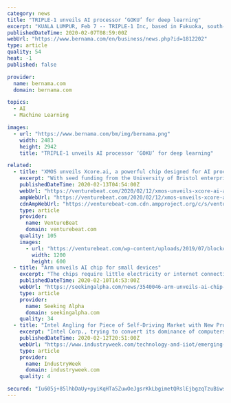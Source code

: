 ```yaml
---
category: news
title: "TRIPLE-1 unveils AI processor ‘GOKU’ for deep learning"
excerpt: "KUALA LUMPUR, Feb 7 -- TRIPLE-1 Inc, based in Fukuoka, south-western Japan has announced the development of the AI processor ‘GOKU’ for deep learning that uses the world’s cutting-edge 5-nanometer process. ‘GOKU’ has 10 times higher power efficiency than the conventional process, according to a statement. It utilises core know-how ..."
publishedDateTime: 2020-02-07T08:59:00Z
webUrl: "https://www.bernama.com/en/business/news.php?id=1812202"
type: article
quality: 54
heat: -1
published: false

provider:
  name: bernama.com
  domain: bernama.com

topics:
  - AI
  - Machine Learning

images:
  - url: "https://www.bernama.com/bm/img/bernama.png"
    width: 2483
    height: 2942
    title: "TRIPLE-1 unveils AI processor ‘GOKU’ for deep learning"

related:
  - title: "XMOS unveils Xcore.ai, a powerful chip designed for AI processing at the edge"
    excerpt: "With seed funding from the University of Bristol enterprise fund and the Wyvern seed fund as well as Amadeus Capital Partners, DJF Espirit, and Foundation Capital, the startup set about developing processor technology ... spinning off its Graphcore division focused on server-side AI. The following three years culminated in the release of ..."
    publishedDateTime: 2020-02-13T04:54:00Z
    webUrl: "https://venturebeat.com/2020/02/12/xmos-unveils-xcore-ai-a-powerful-chip-designed-for-ai-processing-at-the-edge/"
    ampWebUrl: "https://venturebeat.com/2020/02/12/xmos-unveils-xcore-ai-a-powerful-chip-designed-for-ai-processing-at-the-edge/amp/"
    cdnAmpWebUrl: "https://venturebeat-com.cdn.ampproject.org/c/s/venturebeat.com/2020/02/12/xmos-unveils-xcore-ai-a-powerful-chip-designed-for-ai-processing-at-the-edge/amp/"
    type: article
    provider:
      name: VentureBeat
      domain: venturebeat.com
    quality: 105
    images:
      - url: "https://venturebeat.com/wp-content/uploads/2019/07/blockchain_database-e1573158651295.jpg?fit=1200%2C600&strip=all"
        width: 1200
        height: 600
  - title: "Arm unveils AI chip for small devices"
    excerpt: "The chips require little electricity or internet connections and aim to bring AI functions to small devices like sensors that detect human speech. Arm sees Cortex M55 fitting into markets like health care, where data needs to be stored locally. Chips with the tech will hit the market next year."
    publishedDateTime: 2020-02-10T14:53:00Z
    webUrl: "https://seekingalpha.com/news/3540046-arm-unveils-ai-chip-for-small-devices"
    type: article
    provider:
      name: Seeking Alpha
      domain: seekingalpha.com
    quality: 34
  - title: "Intel Angling for Piece of Self-Driving Market with New Processors"
    excerpt: "Intel Corp., trying to convert its dominance of computers into a stake in the growing market for chips used in cars, is offering automakers new products aimed at making its technology crucial to the effort to develop self-driving vehicles. ‘Intel Go’ will feature processors ranging from its smallest Atom chips all the way up to its most ..."
    publishedDateTime: 2020-02-12T20:51:00Z
    webUrl: "https://www.industryweek.com/technology-and-iiot/emerging-technologies/article/21998371/intel-angling-for-piece-of-selfdriving-market-with-new-processors"
    type: article
    provider:
      name: IndustryWeek
      domain: industryweek.com
    quality: 4

secured: "Iu605j+85lhbDaUy+pyiKqHTa5ZuwOeJgsrKkLbgimetQRslEjbgzqTzuBiws3m0qXLiXSDqBh04V1JcNRaWb4BChstSsaeBVrhE8cYTjw1xaqJs7KawgbAqaYmva4a9/3UXT/yR+e239pg0nCu+nifwa/ynto340i1eFRWLilasK8uc88+z8ARLbS9NRkGQ6zBDODizd1MgY9RXw3eh0ASqzT4X+2xkFGUxsU7tjh7emG5lHHW7iwKM8TJxg86/fnijkY3woip2VvclSu/ucMdh9oMyOCNWv2tpVPZbeT98cq7ueLef/kD23SSkhTHO;0znwIXWY6cK0pUGBefYaRQ=="
---
```


